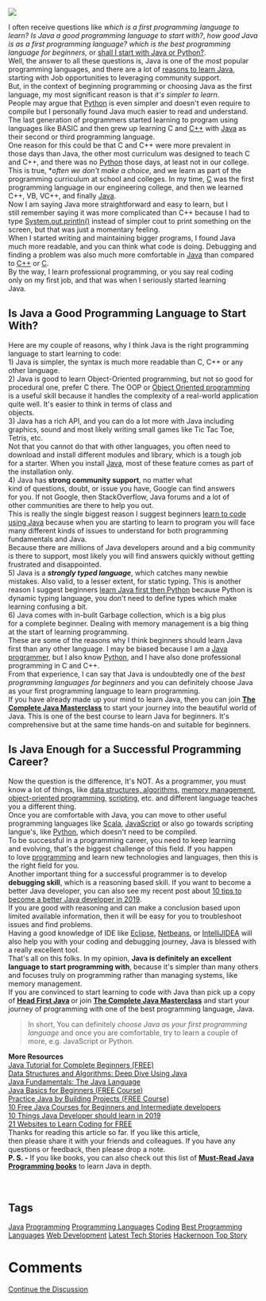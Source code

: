 <img src="https://hackernoon.com/drafts/b216f3z7z.png">                    <div class="paragraph">I often receive questions like <em>which is a first programming language to learn?</em> <em>Is Java a good programming language to start with?</em>,  <em>how good Java is as a first programming language?</em> <em>which is the best programming language for beginners, </em>or <a href="http://javarevisited.blogspot.sg/2013/11/java-vs-python-which-programming-laungage-to-learn-first.html">shall I start with Java or Python?</a>. </div><div class="paragraph">Well, the answer to all these questions is, Java is one of the most popular programming languages, and there are a lot of <a href="https://javarevisited.blogspot.com/2018/07/10-reasons-to-learn-java-programming.html">reasons to learn Java</a>, starting with Job opportunities to leveraging community support. </div><div class="paragraph">But, in the context of beginning programming or choosing Java as the first language, my most significant reason is that <em>it&apos;s simpler to learn</em>. </div><div class="paragraph">People may argue that <a href="https://medium.com/better-programming/top-5-courses-to-learn-python-in-2018-best-of-lot-26644a99e7ec">Python</a> is even simpler and doesn&apos;t even require to compile but I personally found Java much easier to read and understand.</div><div class="paragraph">The last generation of programmers started learning to program using languages like BASIC and then grew up learning C and <a href="https://hackernoon.com/top-5-free-c-courses-to-learn-programming-in-2019-d27352277da0">C++</a> with <a href="https://www.java67.com/2018/07/is-java-best-programming-language-for-beginners.html">Java</a> as their second or third programming language.</div><div class="paragraph">One reason for this could be that C and C++ were more prevalent in <br>those days than Java, the other most curriculum was designed to teach C <br>and C++, and there was no <a href="https://javarevisited.blogspot.com/2018/03/top-5-courses-to-learn-python-in-2018.html">Python</a> those days, at least not in our college.</div><div class="paragraph">This is true, *<em>often we don&apos;t make a choice</em>, and we learn as part of the programming curriculum at school and colleges. In my time, <a href="https://javarevisited.blogspot.com/2018/01/top-5-free-data-structure-and-algorithm-courses-java--c-programmers.html">C</a> was the first programming language in our engineering college, and then we learned C++, VB, VC++, and finally <a href="https://medium.com/javarevisited/10-free-courses-to-learn-java-in-2019-22d1f33a3915">Java</a>.</div><div class="paragraph">Now I am saying Java more straightforward and easy to learn, but I <br>still remember saying it was more complicated than C++ because I had to <br>type <a href="http://javarevisited.blogspot.com/2012/10/eclipse-shortcut-to-systemoutprintln-in-java.html">System.out.println()</a> instead of simpler cout to print something on the screen, but that was just a momentary feeling.</div><div class="paragraph">When I started writing and maintaining bigger programs, I found Java <br>much more readable, and you can think what code is doing. Debugging and finding a problem was also much more comfortable in <a href="https://javarevisited.blogspot.sg/2017/11/top-5-free-java-courses-for-beginners.html#axzz4zuIICRs9">Java</a> than compared to <a href="http://www.java67.com/2018/02/5-free-cpp-courses-to-learn-programming.html">C++</a> or <a href="https://javarevisited.blogspot.com/2018/01/top-5-free-data-structure-and-algorithm-courses-java--c-programmers.html">C</a>.</div><div class="paragraph">By the way, I learn professional programming, or you say real coding <br>only on my first job, and that was when I seriously started learning <br>Java.</div><h2>Is Java a Good Programming Language to Start With?</h2><div class="paragraph">Here are my couple of reasons, why I think Java is the right programming language to start learning to code:</div><div class="paragraph">1) Java is simpler, the syntax is much more readable than C, C++ or any other language.</div><div class="paragraph">2) Java is good to learn Object-Oriented programming, but not so good for procedural one, prefer C there. The OOP or <a href="http://www.java67.com/2018/02/5-free-object-oriented-programming-online-courses.html">Object Oriented programming</a><br> is a useful skill because it handles the complexity of a real-world application quite well. It&apos;s easier to think in terms of class and <br>objects.</div><div class="paragraph">3) Java has a rich API, and you can do a lot more with Java including<br> graphics, sound and most likely writing small games like Tic Tac Toe, <br>Tetris, etc.</div><div class="paragraph">Not that you cannot do that with other languages, you often need to <br>download and install different modules and library, which is a tough job<br> for a starter. When you install <a href="https://javarevisited.blogspot.com/2017/11/top-5-free-java-courses-for-beginners.html#axzz5bvMCbE00">Java</a>, most of these feature comes as part of the installation only.</div><div class="paragraph">4) Java has <strong>strong community support</strong>, no matter what<br> kind of questions, doubt, or issue you have, Google can find answers <br>for you. If not Google, then StackOverflow, Java forums and a lot of <br>other communities are there to help you out.</div><div class="paragraph">This is really the single biggest reason I suggest beginners <a href="https://javarevisited.blogspot.com/2019/03/top-5-online-courses-to-learn-to-code.html">learn to code using Java</a> because when you are starting to learn to program you will face many different kinds of issues to understand for both programming <br>fundamentals and Java.</div><div class="paragraph">Because there are millions of Java developers around and a big community is there to support, most likely you will find answers quickly without getting frustrated and disappointed.</div><div class="paragraph">5) Java is a <strong><em>strongly typed language</em></strong>, which catches many newbie mistakes. Also valid, to a lesser extent, for static typing. This is another reason I suggest beginners <a href="https://javarevisited.blogspot.com/2018/06/java-vs-python-which-programming-language-to-learn-first.html">learn Java first then Python</a> because Python is dynamic typing language, you don&apos;t need to define types which make learning confusing a bit.</div><div class="paragraph">6) Java comes with in-built Garbage collection, which is a big plus <br>for a complete beginner. Dealing with memory management is a big thing <br>at the start of learning programming.</div><div class="paragraph">These are some of the reasons why I think beginners should learn Java<br> first than any other language. I may be biased because I am a <a href="https://javarevisited.blogspot.com/2018/05/10-tips-to-become-better-java-developer.html#axzz5jwmmAbXI">Java programmer</a>, but I also know <a href="https://hackernoon.com/10-free-python-programming-courses-for-beginners-to-learn-online-38312f3b9912">Python</a>, and I have also done professional programming in C and C++.  </div><div class="paragraph">From that experience, I can say that Java is undoubtedly one of the <em>best programming languages for beginners </em>and you can definitely choose Java as your first programming language to learn programming. <br></div><div class="paragraph">If you have already made up your mind to learn Java, then you can join <a href="https://click.linksynergy.com/fs-bin/click?id=JVFxdTr9V80&amp;subid=0&amp;offerid=323058.1&amp;type=10&amp;tmpid=14538&amp;RD_PARM1=https%3A%2F%2Fwww.udemy.com%2Fjava-the-complete-java-developer-course%2F"><strong>The Complete Java Masterclass</strong></a> to start your journey into the beautiful world of Java. This is one of the best course to learn Java for beginners. It&apos;s comprehensive but at the same time hands-on and suitable for beginners.</div><div class="paragraph"></div><h2>Is Java Enough for a Successful Programming Career?</h2><div class="paragraph">Now the question is the difference, It&apos;s NOT. As a programmer, you must know a lot of things, like <a href="http://www.java67.com/2018/06/data-structure-and-algorithm-interview-questions-programmers.html">data structures, algorithms</a>, <a href="https://javarevisited.blogspot.com/2019/04/top-5-courses-to-learn-jvm-internals.html">memory management</a>, <a href="http://java67.blogspot.sg/2013/02/class-in-java-and-object-oriented-programming-tutorial.html">object-oriented programming</a>, <a href="https://javarevisited.blogspot.com/2018/02/5-courses-to-learn-shell-scripting-in-linux.html">scripting</a>, etc. and different language teaches you a different thing.</div><div class="paragraph">Once you are comfortable with Java, you can move to other useful programming languages like <a href="https://javarevisited.blogspot.com/2018/01/10-reasons-to-learn-scala-programming.html#axzz550Ppgfxg">Scala</a>, <a href="http://www.java67.com/2018/04/top-5-free-javascript-courses-to-learn.html">JavaScript</a> or also go towards scripting langue&apos;s, like <a href="https://javarevisited.blogspot.com/2018/05/10-reasons-to-learn-python-programming.html">Python</a>, which doesn&apos;t need to be compiled.</div><div class="paragraph">To be successful in a programming career, you need to keep learning <br>and evolving, that&apos;s the biggest challenge of this field. If you happen <br>to love <a href="https://hackernoon.com/10-data-structure-algorithms-and-programming-courses-to-crack-any-coding-interview-e1c50b30b927">programming</a> and learn new technologies and languages, then this is the right field for you.</div><div class="paragraph">Another important thing for a successful programmer is to develop <strong>debugging skill</strong>, which is a reasoning based skill. If you want to become a better Java developer, you can also see my recent post about <a href="http://javarevisited.blogspot.sg/2018/05/10-tips-to-become-better-java-developer.html">10 tips to become a better Java developer in 2019</a>.</div><div class="paragraph">If you are good with reasoning and can make a conclusion based upon <br>limited available information, then it will be easy for you to troubleshoot issues and find problems.</div><div class="paragraph">Having a good knowledge of IDE like <a href="https://www.java67.com/2018/02/5-free-eclipse-and-junit-online-courses-java-developers.html">Eclipse</a>, <a href="https://javarevisited.blogspot.com/2017/03/10-tools-used-by-java-programming-Developers.html">Netbeans</a>, or <a href="https://itnext.io/top-5-intellijidea-and-android-studio-courses-for-java-and-android-programmers-afcc27309b60">IntelliJIDEA</a> will also help you with your coding and debugging journey, Java is blessed with a really excellent tool.</div><div class="paragraph">That&apos;s all on this folks. In my opinion, <strong>Java is definitely an excellent language to start programming with</strong>, because it&apos;s simpler than many others and focuses truly on programming rather than managing systems, like memory management.</div><div class="paragraph">If you are convinced to start learning to code with Java than pick up a copy of <a href="http://www.amazon.com/dp/0596009208/?tag=javamysqlanta-20"><strong>Head First Java</strong></a><strong> </strong>or join <a href="https://click.linksynergy.com/fs-bin/click?id=JVFxdTr9V80&amp;subid=0&amp;offerid=323058.1&amp;type=10&amp;tmpid=14538&amp;RD_PARM1=https%3A%2F%2Fwww.udemy.com%2Fjava-the-complete-java-developer-course%2F"><strong>The Complete Java Masterclass</strong></a> and start your journey of programming with one of the best programming language, Java.</div><blockquote><div class="paragraph">In short, You can definitely <em>choose Java as your first programming language</em> and once you are comfortable, try to learn a couple of more, e.g. JavaScript or Python.</div></blockquote><div class="paragraph"><strong>More Resources</strong><br><a href="http://bit.ly/2zO3AHT">Java Tutorial for Complete Beginners (FREE)</a><br><a href="https://click.linksynergy.com/fs-bin/click?id=JVFxdTr9V80&amp;subid=0&amp;offerid=323058.1&amp;type=10&amp;tmpid=14538&amp;RD_PARM1=https%3A%2F%2Fwww.udemy.com%2Fdata-structures-and-algorithms-deep-dive-using-java%2F">Data Structures and Algorithms: Deep Dive Using Java</a><br><a href="https://pluralsight.pxf.io/c/1193463/424552/7490?u=https%3A%2F%2Fwww.pluralsight.com%2Fcourses%2Fjava-fundamentals-language">Java Fundamentals: The Java Language</a><br><a href="http://bit.ly/2hgKrGO">Java Basics for Beginners (FREE Course)</a><br><a href="http://bit.ly/2hj03tp">Practice Java by Building Projects (FREE Course)</a><br><a href="http://www.java67.com/2018/08/top-10-free-java-courses-for-beginners-experienced-developers.html">10 Free Java Courses for Beginners and Intermediate developers</a><br><a href="https://javarevisited.blogspot.com/2017/12/10-things-java-programmers-should-learn.html#axzz5atl0BngO">10 Things Java Developer should learn in 2019</a><br><a href="http://www.java67.com/2018/06/21-websites-to-learn-how-to-code-for.html">21 Websites to Learn Coding for FREE</a></div><div class="paragraph">Thanks for reading this article so far. If you like this article, <br>then please share it with your friends and colleagues. If you have any <br>questions or feedback, then please drop a note.</div><div class="paragraph"><strong>P. S. -</strong> If you like books, you can also check out this list of <a href="https://www.freecodecamp.org/news/must-read-books-to-learn-java-programming-327a3768ea2f/#f2fc"><strong>Must-Read Java Programming books</strong></a> to learn Java in depth.</div><div class="paragraph"><br><br></div>                    <h2 class="tags-header">Tags</h2>          <div class="archive-tags">                                                <a class="tag" href="https://hackernoon.com/tagged/java">Java</a>                                                <a class="tag" href="https://hackernoon.com/tagged/programming">Programming</a>                                                <a class="tag" href="https://hackernoon.com/tagged/programming-languages">Programming Languages</a>                                                <a class="tag" href="https://hackernoon.com/tagged/coding">Coding</a>                                                <a class="tag" href="https://hackernoon.com/tagged/best-programming-languages">Best Programming Languages</a>                                                <a class="tag" href="https://hackernoon.com/tagged/web-development">Web Development</a>                                                <a class="tag" href="https://hackernoon.com/tagged/latest-tech-stories">Latest Tech Stories</a>                                                <a class="tag" href="https://hackernoon.com/tagged/hackernoon-top-story">Hackernoon Top Story</a>                      </div>                              <div class="divider-title comments">            <div class="divider"></div>            <h1 class="more-heading">Comments</h1>            <div class="divider"></div>          </div>          <div class="comments">                                              </div>                              <div class="twitter-discussion">            <a target="_blank" href="https://community.hackernoon.com/t/16138">Continue the Discussion <i class="fas fa-comments-alt"></i></a>          </div>